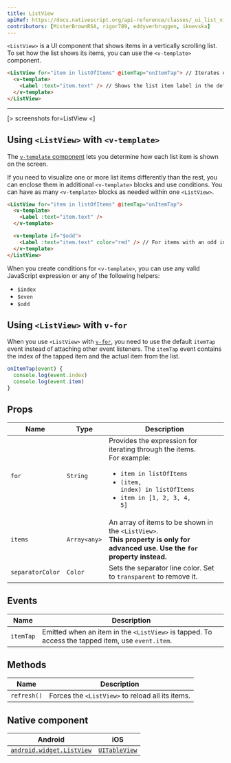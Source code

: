 ```yaml
---
title: ListView
apiRef: https://docs.nativescript.org/api-reference/classes/_ui_list_view_.listview
contributors: [MisterBrownRSA, rigor789, eddyverbruggen, ikoevska]
---
```


`<ListView>` is a UI component that shows items in a vertically scrolling list. To set how the list shows its items, you can use the `<v-template>` component.

```html
<ListView for="item in listOfItems" @itemTap="onItemTap"> // Iterates on every list item and attaches an itemTap event to it.
  <v-template>
    <Label :text="item.text" /> // Shows the list item label in the default color and stye.
  </v-template>
</ListView>
```

---

[> screenshots for=ListView <]

## Using `<ListView>` with `<v-template>`

The [`v-template` component](/en/docs/utilities/v-template) lets you determine how each list item is shown on the screen. 

If you need to visualize one or more list items differently than the rest, you can enclose them in additional `<v-template>` blocks and use conditions. You can have as many `<v-template>` blocks as needed within one `<ListView>`.

```html
<ListView for="item in listOfItems" @itemTap="onItemTap"> 
  <v-template>
    <Label :text="item.text" /> 
  </v-template>

  <v-template if="$odd">
    <Label :text="item.text" color="red" /> // For items with an odd index, shows the label in red. 
  </v-template>
</ListView>
```

When you create conditions for `<v-template>`, you can use any valid JavaScript expression or any of the following helpers:

* `$index`
* `$even` 
* `$odd`

## Using `<ListView>` with `v-for`

When you use `<ListView>` with [`v-for`](https://vuejs.org/v2/guide/list.html#Mapping-an-Array-to-Elements-with-v-for), you need to use the default `itemTap` event instead of attaching other event listeners. The `itemTap` event contains the index of the tapped item and the actual item from the list.

```javascript
onItemTap(event) {
  console.log(event.index)
  console.log(event.item)
}
```

## Props

| Name | Type | Description |
|------|------|-------------|
| `for` | `String` | Provides the expression for iterating through the items.<br/>For example: <ul><li><code>item in listOfItems</code></li><li><code>(item, index) in listOfItems</code></li><li><code>item in [1, 2, 3, 4, 5]</code></li></ul>
| `items` | `Array<any>` | An array of items to be shown in the `<ListView>`.<br/>**This property is only for advanced use. Use the `for` property instead.**
| `separatorColor` | `Color` | Sets the separator line color. Set to `transparent` to remove it.

## Events

| Name | Description |
|------|-------------|
| `itemTap`| Emitted when an item in the `<ListView>` is tapped. To access the tapped item, use `event.item`.

## Methods

| Name | Description |
|------|-------------|
| `refresh()` | Forces the `<ListView>` to reload all its items.

## Native component

| Android | iOS |
|---------|-----|
| [`android.widget.ListView`](https://developer.android.com/reference/android/widget/ListView.html) | [`UITableView`](https://developer.apple.com/documentation/uikit/uitableview)
